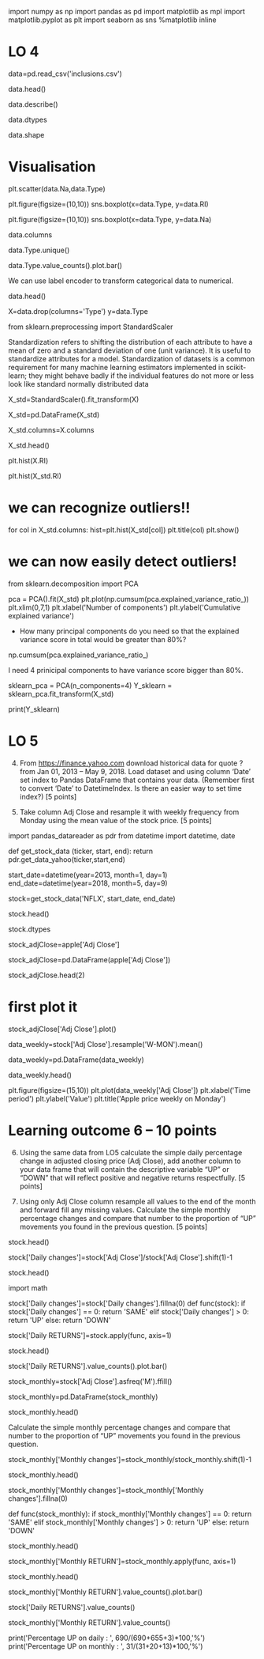 import numpy as np 
import pandas as pd
import matplotlib as mpl
import matplotlib.pyplot as plt
import seaborn as sns
%matplotlib inline

# LO 4

data=pd.read_csv('inclusions.csv')

data.head()

data.describe()

data.dtypes

data.shape

# Visualisation

plt.scatter(data.Na,data.Type)

plt.figure(figsize=(10,10))
sns.boxplot(x=data.Type, y=data.RI)

plt.figure(figsize=(10,10))
sns.boxplot(x=data.Type, y=data.Na)

data.columns

data.Type.unique()

data.Type.value_counts().plot.bar()

We can use label encoder to transform categorical data to numerical.

data.head()

X=data.drop(columns='Type')
y=data.Type

from sklearn.preprocessing import StandardScaler

Standardization refers to shifting the distribution of each attribute to have a mean of zero and a standard deviation of one (unit variance). It is useful to standardize attributes for a model. Standardization of datasets is a common requirement for many machine learning estimators implemented in scikit-learn; they might behave badly if the individual features do not more or less look like standard normally distributed data

X_std=StandardScaler().fit_transform(X)

X_std=pd.DataFrame(X_std)

X_std.columns=X.columns

X_std.head()

plt.hist(X.RI)

plt.hist(X_std.RI)

# we can recognize outliers!!

for col in X_std.columns:
    hist=plt.hist(X_std[col])
    plt.title(col)
    plt.show()

# we can now easily detect outliers!

from sklearn.decomposition import PCA

pca = PCA().fit(X_std)
plt.plot(np.cumsum(pca.explained_variance_ratio_))
plt.xlim(0,7,1)
plt.xlabel('Number of components')
plt.ylabel('Cumulative explained variance')

* How many principal components do you need so that the explained variance score in total would be greater than 80%? 

np.cumsum(pca.explained_variance_ratio_)

I need 4 prinicipal components to have variance score bigger than 80%.

sklearn_pca = PCA(n_components=4)
Y_sklearn = sklearn_pca.fit_transform(X_std)

print(Y_sklearn)

# LO 5
4. From https://finance.yahoo.com download historical data for quote ? from Jan 01, 2013 – May 9, 2018. Load dataset and using column ‘Date’ set index to Pandas DataFrame that contains your data. (Remember first to convert ‘Date’ to DatetimeIndex. Is there an easier way to set time index?) [5 points]

5. Take column Adj Close and resample it with weekly frequency from Monday using the mean value of the stock price. [5 points]

import pandas_datareader as pdr
from datetime import datetime, date

def get_stock_data (ticker, start, end):
    return pdr.get_data_yahoo(ticker,start,end)

start_date=datetime(year=2013, month=1, day=1)
end_date=datetime(year=2018, month=5, day=9)

stock=get_stock_data('NFLX', start_date, end_date)

stock.head()

stock.dtypes

stock_adjClose=apple['Adj Close']

stock_adjClose=pd.DataFrame(apple['Adj Close'])

stock_adjClose.head(2)

# first plot it
stock_adjClose['Adj Close'].plot()

data_weekly=stock['Adj Close'].resample('W-MON').mean()

data_weekly=pd.DataFrame(data_weekly)

data_weekly.head()

plt.figure(figsize=(15,10))
plt.plot(data_weekly['Adj Close'])
plt.xlabel('Time period')
plt.ylabel('Value')
plt.title('Apple price weekly on Monday')

# Learning outcome 6 – 10 points
6. Using the same data from LO5 calculate the simple daily percentage change in adjusted closing price (Adj Close), add another column to your data frame that will contain the descriptive variable “UP” or “DOWN” that will reflect positive and negative returns respectfully. [5 points]

7. Using only Adj Close column resample all values to the end of the month and forward fill any missing values. Calculate the simple monthly percentage changes and compare that number to the proportion of “UP” movements you found in the previous question. [5 points]

stock.head()

stock['Daily changes']=stock['Adj Close']/stock['Adj Close'].shift(1)-1

stock.head()

import math

stock['Daily changes']=stock['Daily changes'].fillna(0)
def func(stock):
    if stock['Daily changes'] == 0:
        return 'SAME'
    elif stock['Daily changes'] > 0:
        return 'UP'
    else:
        return 'DOWN'

stock['Daily RETURNS']=stock.apply(func, axis=1)

stock.head()

stock['Daily RETURNS'].value_counts().plot.bar()

stock_monthly=stock['Adj Close'].asfreq('M').ffill()

stock_monthly=pd.DataFrame(stock_monthly)

stock_monthly.head()

Calculate the simple monthly percentage changes and compare that number to the proportion of “UP” movements you found in the previous question. 

stock_monthly['Monthly changes']=stock_monthly/stock_monthly.shift(1)-1

stock_monthly.head()

stock_monthly['Monthly changes']=stock_monthly['Monthly changes'].fillna(0)

def func(stock_monthly):
    if stock_monthly['Monthly changes'] == 0:
        return 'SAME'
    elif stock_monthly['Monthly changes'] > 0:
        return 'UP'
    else:
        return 'DOWN'

stock_monthly.head()

stock_monthly['Monthly RETURN']=stock_monthly.apply(func, axis=1)

stock_monthly.head()

stock_monthly['Monthly RETURN'].value_counts().plot.bar()

stock['Daily RETURNS'].value_counts()

stock_monthly['Monthly RETURN'].value_counts()

print('Percentage UP on daily : ', 690/(690+655+3)*100,'%')
print('Percentage UP on monthly : ', 31/(31+20+13)*100,'%')
